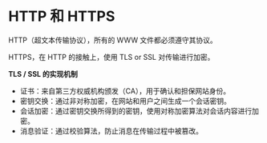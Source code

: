 # HTTP 和 HTTPS

HTTP（超文本传输协议），所有的 WWW 文件都必须遵守其协议。

HTTPS，在 HTTP 的接触上，使用  TLS or SSL 对传输进行加密。

**TLS / SSL 的实现机制**

* 证书：来自第三方权威机构颁发（CA），用于确认和担保网站身份。
* 密钥交换：通过非对称加密，在网站和用户之间生成一个会话密钥。
* 会话加密：通过密钥交换所得到的密钥，使用对称加密算法对会话内容进行加密。
* 消息验证：通过校验算法，防止消息在传输过程中被篡改。

